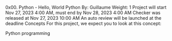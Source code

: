 0x00. Python - Hello, World
Python
 By: Guillaume
 Weight: 1
 Project will start Nov 27, 2023 4:00 AM, must end by Nov 28, 2023 4:00 AM
 Checker was released at Nov 27, 2023 10:00 AM
 An auto review will be launched at the deadline
Concepts
For this project, we expect you to look at this concept:

Python programming
